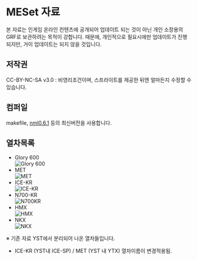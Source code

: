 # MESet 자료
  본 자료는 인게임 온라인 컨텐츠에 공개되어 업데이트 되는 것이 아닌 개인 소장용의 GRF로 보관하려는 목적이 강합니다.
  때문에, 개인적으로 필요시에만 업데이트가 진행되지만, 거이 업데이트는 되지 않을 것입니다.

## 저작권
 CC-BY-NC-SA v3.0 : 비영리조건이며, 스프라이트를 제공한 뒤엔 얼마든지 수정할 수 있습니다.<br>

## 컴퍼일
makefile, [nml0.6.1](https://github.com/OpenTTD/nml) 등의 최신버전을 사용합니다.<br>

## 열차목록
- Glory 600<br>
![Glory 600](https://user-images.githubusercontent.com/55119879/162143457-225a7335-c94e-45dc-8e4b-1c5148769a35.png)
- MET<br>
![MET](https://user-images.githubusercontent.com/55119879/162600625-dfbd8a60-a35d-4c19-a5cf-805603f3737b.png)
- ICE-KR<br>
![ICE-KR](https://user-images.githubusercontent.com/55119879/162548254-9afd336b-6320-45df-9dea-59aa2dbbf76a.png)
- N700-KR<br>
![N700KR](https://user-images.githubusercontent.com/55119879/162550277-dbbc2fd1-b4d3-4e69-9ea6-0e61a4c6df45.png)
- HMX<br>
![HMX](https://user-images.githubusercontent.com/55119879/162126852-894119b2-f2bf-4d5a-9bc3-c0c9e179c06c.png)
- NKX<br>
![NKX](https://user-images.githubusercontent.com/55119879/162126855-249b0ab0-f963-40b5-82fd-769faa05710a.png)

※ 기존 자료 YST에서 분리되어 나온 열차들입니다.
- ICE-KR (YST내 ICE-SP) / MET (YST 내 YTX) 열차이름이 변경적용됨.
